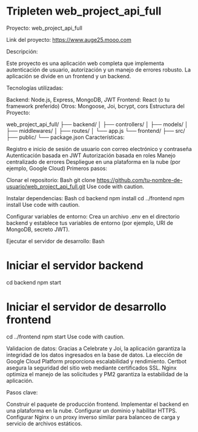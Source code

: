 # Tripleten web_project_api_full
Proyecto: web_project_api_full


Link del proyecto: https://www.auge25.mooo.com


Descripción:

Este proyecto es una aplicación web completa que implementa autenticación de usuario, autorización y un manejo de errores robusto. La aplicación se divide en un frontend y un backend.

Tecnologías utilizadas:

Backend: Node.js, Express, MongoDB, JWT
Frontend: React (o tu framework preferido)
Otros: Mongoose, Joi, bcrypt, cors
Estructura del Proyecto:

web_project_api_full/
├── backend/
│   ├── controllers/
│   ├── models/
│   ├── middlewares/
│   ├── routes/
│   └── app.js
└── frontend/
    ├── src/
    ├── public/
    └── package.json
Características:

Registro e inicio de sesión de usuario con correo electrónico y contraseña
Autenticación basada en JWT
Autorización basada en roles
Manejo centralizado de errores
Despliegue en una plataforma en la nube (por ejemplo, Google Cloud)
Primeros pasos:

Clonar el repositorio:
Bash
git clone https://github.com/tu-nombre-de-usuario/web_project_api_full.git
Use code with caution.

Instalar dependencias:
Bash
cd backend
npm install
cd ../frontend
npm install
Use code with caution.

Configurar variables de entorno:
Crea un archivo .env en el directorio backend y establece tus variables de entorno (por ejemplo, URI de MongoDB, secreto JWT).

Ejecutar el servidor de desarrollo:
Bash
# Iniciar el servidor backend
cd backend
npm start

# Iniciar el servidor de desarrollo frontend
cd ../frontend
npm start
Use code with caution.

Validacion de datos:
Gracias a Celebrate y Joi, la aplicación garantiza la integridad de los datos ingresados en la base de datos. La elección de Google Cloud Platform proporciona escalabilidad y rendimiento. Certbot asegura la seguridad del sitio web mediante certificados SSL. Nginx optimiza el manejo de las solicitudes y PM2 garantiza la estabilidad de la aplicación.

Pasos clave:

Construir el paquete de producción frontend.
Implementar el backend en una plataforma en la nube.
Configurar un dominio y habilitar HTTPS.
Configurar Nginx o un proxy inverso similar para balanceo de carga y servicio de archivos estáticos.

